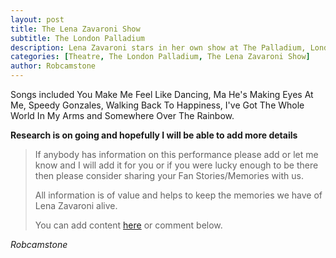 ```yaml
---
layout: post
title: The Lena Zavaroni Show
subtitle: The London Palladium
description: Lena Zavaroni stars in her own show at The Palladium, London for one week.
categories: [Theatre, The London Palladium, The Lena Zavaroni Show]
author: Robcamstone
---
```


Songs included You Make Me Feel Like Dancing, Ma He's Making Eyes At Me, Speedy Gonzales, Walking Back To Happiness, I've Got The Whole World In My Arms and Somewhere Over The Rainbow.

**Research is on going and hopefully I will be able to add more details**
> If anybody has information on this performance please add or let me know and I will add it for you or if you were lucky enough to be there then please consider sharing your Fan Stories/Memories with us.
>
> All information is of value and helps to keep the memories we have of Lena Zavaroni alive.
>
> You can add content [here](https://github.com/FanzOfLenaZavaroni/fanzoflenazavaroni.github.io) or comment below.

<cite>Robcamstone</cite>

